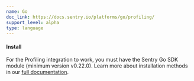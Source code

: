 ```yaml
---
name: Go
doc_link: https://docs.sentry.io/platforms/go/profiling/
support_level: alpha
type: language
---
```


#### Install

For the Profiling integration to work, you must have the Sentry Go SDK module (minimum version v0.22.0). Learn more about installation methods in our [full documentation](https://docs.sentry.io/platforms/go/#install).
